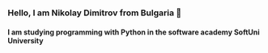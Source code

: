 ### Hello, I am Nikolay Dimitrov from Bulgaria 👋

#### I am studying programming with **Python** in the software academy SoftUni University

